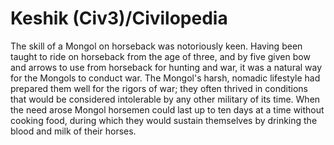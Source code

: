 # Keshik (Civ3)/Civilopedia

The skill of a Mongol on horseback was notoriously keen. Having been taught to ride on horseback from the age of three, and by five given bow and arrows to use from horseback for hunting and war, it was a natural way for the Mongols to conduct war. The Mongol's harsh, nomadic lifestyle had prepared them well for the rigors of war; they often thrived in conditions that would be considered intolerable by any other military of its time. When the need arose Mongol horsemen could last up to ten days at a time without cooking food, during which they would sustain themselves by drinking the blood and milk of their horses.